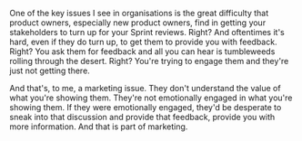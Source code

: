 One of the key issues I see in organisations is the great difficulty that product owners, especially new product owners, find in getting your stakeholders to turn up for your Sprint reviews. Right? And oftentimes it's hard, even if they do turn up, to get them to provide you with feedback. Right? You ask them for feedback and all you can hear is tumbleweeds rolling through the desert. Right? You're trying to engage them and they're just not getting there. 

And that's, to me, a marketing issue. They don't understand the value of what you're showing them. They're not emotionally engaged in what you're showing them. If they were emotionally engaged, they'd be desperate to sneak into that discussion and provide that feedback, provide you with more information. And that is part of marketing.